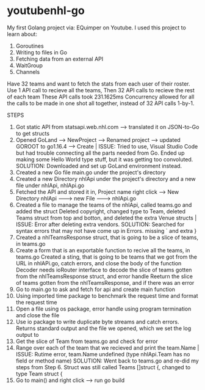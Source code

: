 # youtubenhl-go

My first Golang project via: EQuimper on Youtube.
I used this project to learn about:
1. Goroutines
2. Writing to files in Go 
3. Fetching data from an external API 
4. WaitGroup 
5. Channels 

Have 32 teams and want to fetch the stats from each user of their roster. 
Use 1 API call to recieve all the teams,
 Then 32 API calls to recieve the rest of each team 
 These API calls took 231.1625ms
 Concurrency allowed for all the calls to be made in one shot all together, instead of 32 API calls 1-by-1.  
 
 STEPS
 1. Got static API from statsapi.web.nhl.com --> translated it on JSON-to-Go to get structs 
 2. Opened GoLand --> NewProject --> Renamed project --> updated GOROOT to go1.16.4 --> Create
  | ISSUE: Tried to use, Visual Studio Code but had trouble connecting all the parts needed from Go. Ended up making some Hello World type stuff, but it was getting
  too convoluted.  SOLUTION: Downloaded and set up GoLand environment instead. 
 3. Created a new Go file main.go under the project's directory
 4. Created a new Directory nhlApi under the project's directory and a new file under nhlApi, nhlApi.go
 5. Fetched the API and stored it in, Project name right click --> New Directory nhlApi ---> new File ---> nhlApi.go 
 6. Created a file to manage the teams of the nhlApi, called teams.go and added the struct
    Deleted copyright, changed type to Team, deleted Teams struct from top and botton, and deleted the extra Venue structs 
    | ISSUE: Error after deleting extra vendors. 
     SOLUTION: Searched for syntax errors that may not have come up in Errors. missing ` and extra }
 7. Created a nhlTeamsResponse struct, that is going to be a slice of teams, in teams.go
 8. Create a form that is an exportable function to recive all the teams, in teams.go 
    Created a sting, that is going to be teams that we got from the URL in nhlAPi.go, catch errors, and close the body of the function
    Decoder needs ioRouter interface  to decode the slice of teams gotten from the nhlTeamsResponse struct, and error handle
    Reeturn the slice of teams gotten from the nhlTeamsResponse, and if there was an error
 9. Go to main.go to ask and fetch for api and create main function
 10. Using imported time package to benchmark the request time and format the request time
 11. Open a file using os package, error handle using program termination and close the file
 12. Use io package to write duplicate byte streams and catch errors. Returns standard output and the file we opened, which we set the log output to
 13. Get the slice of Team from teams.go and check for error 
 14. Range over each of the team that we recieved and print the team.Name
     | ISSUE: Rutime error, team.Name undefined (type nhlApi.Team has no field or method name) 
      SOLUTION: Went back to teams.go and re-did my steps from Step 6. Struct was still called Teams []struct {, changed to type Team struct { 
 15. Go to main() and right click --> run go build 
 
 
